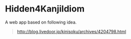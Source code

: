 Hidden4KanjiIdiom
=================
A web app based on following idea.
> http://blog.livedoor.jp/kinisoku/archives/4204798.html
